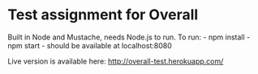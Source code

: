 # Test assignment for Overall

Built in Node and Mustache, needs Node.js to run.
To run:
    - npm install
    - npm start
    - should be available at localhost:8080

Live version is available here: http://overall-test.herokuapp.com/
